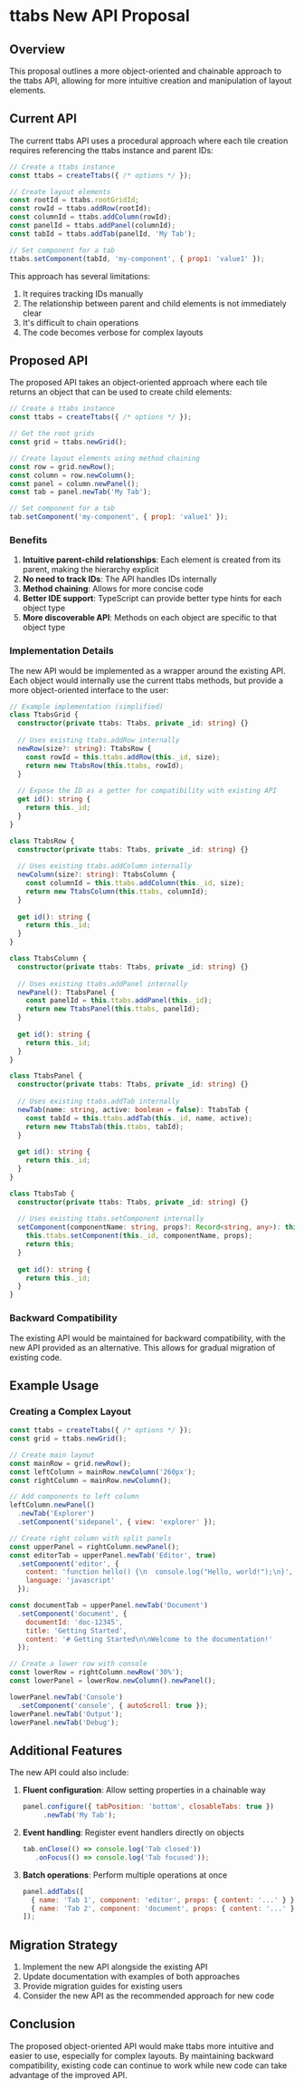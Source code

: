 # ttabs New API Proposal

## Overview

This proposal outlines a more object-oriented and chainable approach to the ttabs API, allowing for more intuitive creation and manipulation of layout elements.

## Current API

The current ttabs API uses a procedural approach where each tile creation requires referencing the ttabs instance and parent IDs:

```javascript
// Create a ttabs instance
const ttabs = createTtabs({ /* options */ });

// Create layout elements
const rootId = ttabs.rootGridId;
const rowId = ttabs.addRow(rootId);
const columnId = ttabs.addColumn(rowId);
const panelId = ttabs.addPanel(columnId);
const tabId = ttabs.addTab(panelId, 'My Tab');

// Set component for a tab
ttabs.setComponent(tabId, 'my-component', { prop1: 'value1' });
```

This approach has several limitations:
1. It requires tracking IDs manually
2. The relationship between parent and child elements is not immediately clear
3. It's difficult to chain operations
4. The code becomes verbose for complex layouts

## Proposed API

The proposed API takes an object-oriented approach where each tile returns an object that can be used to create child elements:

```javascript
// Create a ttabs instance
const ttabs = createTtabs({ /* options */ });

// Get the root grids
const grid = ttabs.newGrid();

// Create layout elements using method chaining
const row = grid.newRow();
const column = row.newColumn();
const panel = column.newPanel();
const tab = panel.newTab('My Tab');

// Set component for a tab
tab.setComponent('my-component', { prop1: 'value1' });
```

### Benefits

1. **Intuitive parent-child relationships**: Each element is created from its parent, making the hierarchy explicit
2. **No need to track IDs**: The API handles IDs internally
3. **Method chaining**: Allows for more concise code
4. **Better IDE support**: TypeScript can provide better type hints for each object type
5. **More discoverable API**: Methods on each object are specific to that object type

### Implementation Details

The new API would be implemented as a wrapper around the existing API. Each object would internally use the current ttabs methods, but provide a more object-oriented interface to the user:

```typescript
// Example implementation (simplified)
class TtabsGrid {
  constructor(private ttabs: Ttabs, private _id: string) {}
  
  // Uses existing ttabs.addRow internally
  newRow(size?: string): TtabsRow {
    const rowId = this.ttabs.addRow(this._id, size);
    return new TtabsRow(this.ttabs, rowId);
  }
  
  // Expose the ID as a getter for compatibility with existing API
  get id(): string {
    return this._id;
  }
}

class TtabsRow {
  constructor(private ttabs: Ttabs, private _id: string) {}
  
  // Uses existing ttabs.addColumn internally
  newColumn(size?: string): TtabsColumn {
    const columnId = this.ttabs.addColumn(this._id, size);
    return new TtabsColumn(this.ttabs, columnId);
  }
  
  get id(): string {
    return this._id;
  }
}

class TtabsColumn {
  constructor(private ttabs: Ttabs, private _id: string) {}
  
  // Uses existing ttabs.addPanel internally
  newPanel(): TtabsPanel {
    const panelId = this.ttabs.addPanel(this._id);
    return new TtabsPanel(this.ttabs, panelId);
  }
  
  get id(): string {
    return this._id;
  }
}

class TtabsPanel {
  constructor(private ttabs: Ttabs, private _id: string) {}
  
  // Uses existing ttabs.addTab internally
  newTab(name: string, active: boolean = false): TtabsTab {
    const tabId = this.ttabs.addTab(this._id, name, active);
    return new TtabsTab(this.ttabs, tabId);
  }
  
  get id(): string {
    return this._id;
  }
}

class TtabsTab {
  constructor(private ttabs: Ttabs, private _id: string) {}
  
  // Uses existing ttabs.setComponent internally
  setComponent(componentName: string, props?: Record<string, any>): this {
    this.ttabs.setComponent(this._id, componentName, props);
    return this;
  }
  
  get id(): string {
    return this._id;
  }
}
```

### Backward Compatibility

The existing API would be maintained for backward compatibility, with the new API provided as an alternative. This allows for gradual migration of existing code.

## Example Usage

### Creating a Complex Layout

```javascript
const ttabs = createTtabs({ /* options */ });
const grid = ttabs.newGrid();

// Create main layout
const mainRow = grid.newRow();
const leftColumn = mainRow.newColumn('260px');
const rightColumn = mainRow.newColumn();

// Add components to left column
leftColumn.newPanel()
  .newTab('Explorer')
  .setComponent('sidepanel', { view: 'explorer' });

// Create right column with split panels
const upperPanel = rightColumn.newPanel();
const editorTab = upperPanel.newTab('Editor', true)
  .setComponent('editor', { 
    content: 'function hello() {\n  console.log("Hello, world!");\n}',
    language: 'javascript'
  });

const documentTab = upperPanel.newTab('Document')
  .setComponent('document', {
    documentId: 'doc-12345',
    title: 'Getting Started',
    content: '# Getting Started\n\nWelcome to the documentation!'
  });

// Create a lower row with console
const lowerRow = rightColumn.newRow('30%');
const lowerPanel = lowerRow.newColumn().newPanel();

lowerPanel.newTab('Console')
  .setComponent('console', { autoScroll: true });
lowerPanel.newTab('Output');
lowerPanel.newTab('Debug');
```

## Additional Features

The new API could also include:

1. **Fluent configuration**: Allow setting properties in a chainable way
   ```javascript
   panel.configure({ tabPosition: 'bottom', closableTabs: true })
        .newTab('My Tab');
   ```

2. **Event handling**: Register event handlers directly on objects
   ```javascript
   tab.onClose(() => console.log('Tab closed'))
      .onFocus(() => console.log('Tab focused'));
   ```

3. **Batch operations**: Perform multiple operations at once
   ```javascript
   panel.addTabs([
     { name: 'Tab 1', component: 'editor', props: { content: '...' } },
     { name: 'Tab 2', component: 'document', props: { content: '...' } }
   ]);
   ```

## Migration Strategy

1. Implement the new API alongside the existing API
2. Update documentation with examples of both approaches
3. Provide migration guides for existing users
4. Consider the new API as the recommended approach for new code

## Conclusion

The proposed object-oriented API would make ttabs more intuitive and easier to use, especially for complex layouts. By maintaining backward compatibility, existing code can continue to work while new code can take advantage of the improved API.
